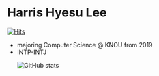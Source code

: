 # Harris Hyesu Lee
[![Hits](https://hits.seeyoufarm.com/api/count/incr/badge.svg?url=https%3A%2F%2Fgithub.com%2FSallyrideauto%2F&count_bg=%23000000&title_bg=%23000000&icon=github.svg&icon_color=%23E7E7E7&title=hits&edge_flat=true)](https://github.com/Sallyrideauto)
* majoring Computer Science @ KNOU from 2019
* INTP-INTJ<p>
![GitHub stats](https://github-readme-stats.vercel.app/api?username=Sallyrideauto&show_icons=true&theme=radical)
